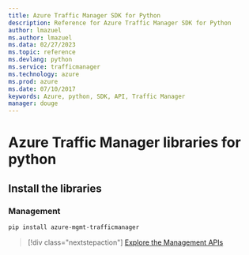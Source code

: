 ```yaml
---
title: Azure Traffic Manager SDK for Python
description: Reference for Azure Traffic Manager SDK for Python
author: lmazuel
ms.author: lmazuel
ms.data: 02/27/2023
ms.topic: reference
ms.devlang: python
ms.service: trafficmanager
ms.technology: azure
ms.prod: azure
ms.date: 07/10/2017
keywords: Azure, python, SDK, API, Traffic Manager
manager: douge
---
```

# Azure Traffic Manager libraries for python

## Install the libraries

### Management

```bash
pip install azure-mgmt-trafficmanager
```

> [!div class="nextstepaction"]
> [Explore the Management APIs](/python/api/overview/azure/trafficmanager/management)